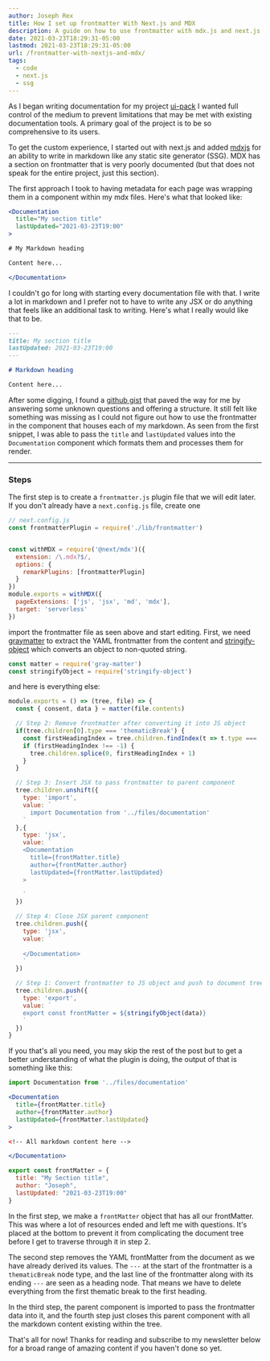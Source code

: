 ```yaml
---
author: Joseph Rex
title: How I set up frontmatter With Next.js and MDX
description: A guide on how to use frontmatter with mdx.js and next.js by creating a remark plugin
date: 2021-03-23T18:29:31-05:00
lastmod: 2021-03-23T18:29:31-05:00
url: /frontmatter-with-nextjs-and-mdx/
tags:
  - code
  - next.js
  - ssg
---
```

As I began writing documentation for my project [ui-pack][1] I wanted full control of the
medium to prevent limitations that may be met with existing documentation tools. A primary
goal of the project is to be so comprehensive to its users.
<!--more-->

To get the custom experience, I started out with next.js and added [mdxjs][2] for an ability to
write in markdown like any static site generator (SSG). MDX has a section on frontmatter
that is very poorly documented (but that does not speak for the entire project, just this section).

The first approach I took to having metadata for each page was wrapping them in a component within
my mdx files. Here's what that looked like:

```jsx
<Documentation
  title="My section title"
  lastUpdated="2021-03-23T19:00"
>

# My Markdown heading

Content here...

</Documentation>
```

I couldn't go for long with starting every documentation file with that. I write a lot in markdown
and I prefer not to have to write any JSX or do anything that feels like an additional task to
writing. Here's what I really would like that to be.

```md
---
title: My section title
lastUpdated: 2021-03-23T19:00
---

# Markdown heading

Content here...
```

After some digging, I found a [github gist][3] that paved the way for me by answering some unknown
questions and offering a structure. It still felt like something was missing as I could not figure
out how to use the frontmatter in the component that houses each of my markdown. As seen from the
first snippet, I was able to pass the `title` and `lastUpdated` values into the `Documentation`
component which formats them and processes them for render.

<hr>

### Steps
The first step is to create a `frontmatter.js` plugin file that we will edit later. If you don't
already have a `next.config.js` file, create one

```js
// next.config.js
const frontmatterPlugin = require('./lib/frontmatter')


const withMDX = require('@next/mdx')({
  extension: /\.mdx?$/,
  options: {
    remarkPlugins: [frontmatterPlugin]
  }
})
module.exports = withMDX({
  pageExtensions: ['js', 'jsx', 'md', 'mdx'],
  target: 'serverless'
})
```

import the frontmatter file as seen above and start editing. First, we need [graymatter][4] to extract
the YAML frontmatter from the content and [stringify-object][5] which converts an object to non-quoted
string.

```js
const matter = require('gray-matter')
const stringifyObject = require('stringify-object')
```

and here is everything else:

```js
module.exports = () => (tree, file) => {
  const { consent, data } = matter(file.contents)

  // Step 2: Remove frontmatter after converting it into JS object
  if(tree.children[0].type === 'thematicBreak') {
    const firstHeadingIndex = tree.children.findIndex(t => t.type === 'heading')
    if (firstHeadingIndex !== -1) {
      tree.children.splice(0, firstHeadingIndex + 1)
    }
  }

  // Step 3: Insert JSX to pass frontmatter to parent component
  tree.children.unshift({
    type: 'import',
    value: `
      import Documentation from '../files/documentation'
    `
  },{
    type: 'jsx',
    value: `
    <Documentation
      title={frontMatter.title}
      author={frontMatter.author}
      lastUpdated={frontMatter.lastUpdated}
    >

    `
  })

  // Step 4: Close JSX parent component
  tree.children.push({
    type: 'jsx',
    value: `
    
    </Documentation>
    `
  })

  // Step 1: Convert frontmatter to JS object and push to document tree
  tree.children.push({
    type: 'export',
    value: `
    export const frontMatter = ${stringifyObject(data)}
    `
  })
}
```

If you that's all you need, you may skip the rest of the post but to get a better
understanding of what the plugin is doing, the output of that is something like this:

```jsx
import Documentation from '../files/documentation'

<Documentation
  title={frontMatter.title}
  author={frontMatter.author}
  lastUpdated={frontMatter.lastUpdated}
>

<!-- All markdown content here -->

</Documentation>

export const frontMatter = {
  title: "My Section title",
  author: "Joseph",
  lastUpdated: "2021-03-23T19:00"
}
```

In the first step, we make a `frontMatter` object that has all our frontMatter. This was
where a lot of resources ended and left me with questions. It's placed at the bottom to
prevent it from complicating the document tree before I get to traverse through it in
step 2.

The second step removes the YAML frontMatter from the document as we have already
derived its values. The `---` at the start of the frontmatter is a `thematicBreak` node
type, and the last line of the frontmatter along with its ending `---` are seen as a
heading node. That means we have to delete everything from the first thematic break to
the first heading.

In the third step, the parent component is imported to pass the frontmatter data into it,
and the fourth step just closes this parent component with all the markdown content
existing within the tree.

That's all for now! Thanks for reading and subscribe to my newsletter below for a broad
range of amazing content if you haven't done so yet.


[1]: https://ui-pack.js.org/docs/intro/principles
[2]: https://mdxjs.com/
[3]: https://gist.github.com/sudkumar/70834062f9243558846249f2c2f98902
[4]: https://npm.im/gray-matter
[5]: https://npm.im/stringify-object
